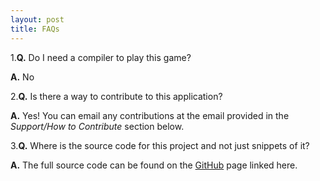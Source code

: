 ```yaml
---
layout: post
title: FAQs
---
```


1.**Q.** Do I need a compiler to play this game?

**A.** No
 
2.**Q.** Is there a way to contribute to this application?

**A.** Yes!  You can email any contributions at the email provided in the *Support/How to Contribute* section below.
  
3.**Q.** Where is the source code for this project and not just snippets of it?

**A.** The full source code can be found on the [GitHub](https://github.com/JoeT00/connect-four-game) page linked here.
